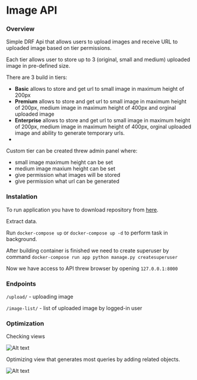 # Image API

### Overview
Simple DRF Api that allows users to upload images and receive URL to uploaded image based on tier permissions.

Each tier allows user to store up to 3 (original, small and medium) uploaded image in pre-defined size.

There are 3 build in tiers:
- **Basic** allows to store and get url to small image in maximum height of 200px
- **Premium** allows to store and get url to small image in maximum height of 200px, medium image in maximum height of 400px and orginal uploaded image
- **Enterprise** allows to store and get url to small image in maximum height of 200px, medium image in maximum height of 400px,  orginal uploaded image and ability to generate temporary urls.
- 
Custom tier can be created threw admin panel where:
- small image maximum height can be set
- medium image maxium height can be set
- give permission what images will be stored
- give permission what url can be generated

### Instalation

To run application you have to download repository from <a href="https://github.com/jakubg89/image_drf/archive/refs/heads/master.zip"> here</a>.

Extract data.

Run ```docker-compose up``` or ```docker-compose up -d``` to perform task in background.

After building container is finished we need to create superuser by command
```docker-compose run app python manage.py createsuperuser ```

Now we have access to API threw browser by opening ```127.0.0.1:8000```


### Endpoints
```/upload/``` - uploading image

```/image-list/``` - list of uploaded image by logged-in user

### Optimization

Checking views

![Alt text](before.jpg?raw=true "Title")

Optimizing view that generates most queries by adding related objects.

![Alt text](after.jpg?raw=true "Title")

